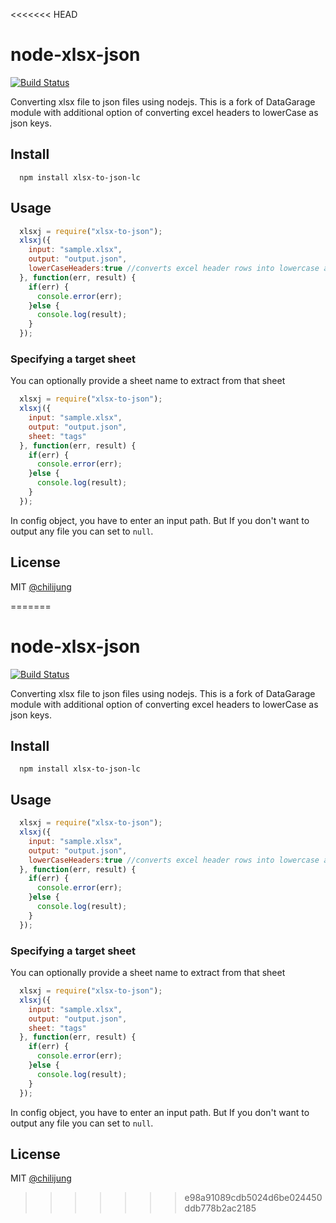 <<<<<<< HEAD
# node-xlsx-json

[![Build Status](https://travis-ci.org/DataGarage/node-xlsx-json.png?branch=master)](https://travis-ci.org/DataGarage/node-xlsx-json)

Converting xlsx file to json files using nodejs. This is a fork of DataGarage module with additional option of converting excel headers to lowerCase as json keys.

## Install

```
  npm install xlsx-to-json-lc
```

## Usage

```javascript
  xlsxj = require("xlsx-to-json");
  xlsxj({
    input: "sample.xlsx", 
    output: "output.json",
    lowerCaseHeaders:true //converts excel header rows into lowercase as json keys
  }, function(err, result) {
    if(err) {
      console.error(err);
    }else {
      console.log(result);
    }
  });
```

### Specifying a target sheet

You can optionally provide a sheet name to extract from that sheet

```javascript
  xlsxj = require("xlsx-to-json");
  xlsxj({
    input: "sample.xlsx", 
    output: "output.json",
    sheet: "tags"
  }, function(err, result) {
    if(err) {
      console.error(err);
    }else {
      console.log(result);
    }
  });
```

In config object, you have to enter an input path. But If you don't want to output any file you can set to `null`.

## License

MIT [@chilijung](http://github.com/chilijung)


=======
# node-xlsx-json

[![Build Status](https://travis-ci.org/DataGarage/node-xlsx-json.png?branch=master)](https://travis-ci.org/DataGarage/node-xlsx-json)

Converting xlsx file to json files using nodejs. This is a fork of DataGarage module with additional option of converting excel headers to lowerCase as json keys.

## Install

```
  npm install xlsx-to-json-lc
```

## Usage

```javascript
  xlsxj = require("xlsx-to-json");
  xlsxj({
    input: "sample.xlsx", 
    output: "output.json",
    lowerCaseHeaders:true //converts excel header rows into lowercase as json keys
  }, function(err, result) {
    if(err) {
      console.error(err);
    }else {
      console.log(result);
    }
  });
```

### Specifying a target sheet

You can optionally provide a sheet name to extract from that sheet

```javascript
  xlsxj = require("xlsx-to-json");
  xlsxj({
    input: "sample.xlsx", 
    output: "output.json",
    sheet: "tags"
  }, function(err, result) {
    if(err) {
      console.error(err);
    }else {
      console.log(result);
    }
  });
```

In config object, you have to enter an input path. But If you don't want to output any file you can set to `null`.

## License

MIT [@chilijung](http://github.com/chilijung)


>>>>>>> e98a91089cdb5024d6be024450ddb778b2ac2185
